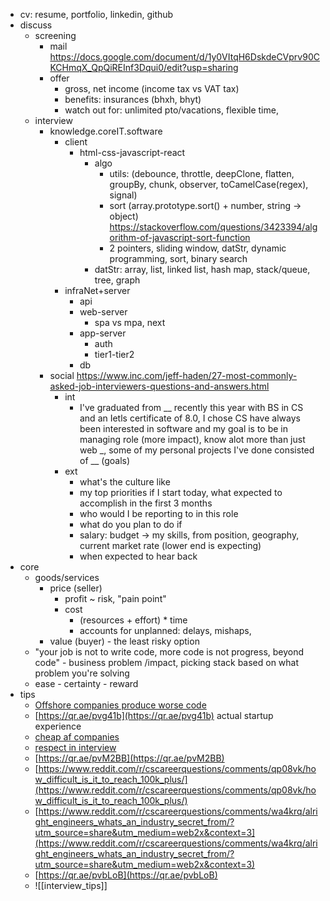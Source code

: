- cv: resume, portfolio, linkedin, github
- discuss
	- screening
		- mail https://docs.google.com/document/d/1y0VItqH6DskdeCVprv90CKCHmqX_QpQiREInf3Dqui0/edit?usp=sharing
		- offer
			- gross, net income (income tax vs VAT tax)
			- benefits: insurances (bhxh, bhyt)
			- watch out for: unlimited pto/vacations, flexible time,
	- interview
		- knowledge.coreIT.software
			- client
				- html-css-javascript-react
					- algo
						- utils: (debounce, throttle, deepClone, flatten, groupBy, chunk, observer, toCamelCase(regex), signal)
						- sort (array.prototype.sort() + number, string -> object) https://stackoverflow.com/questions/3423394/algorithm-of-javascript-sort-function
						- 2 pointers, sliding window, datStr, dynamic programming, sort, binary search
					- datStr: array, list, linked list, hash map, stack/queue, tree, graph
			- infraNet+server
				- api
				- web-server
					- spa vs mpa, next
				- app-server
					- auth
					- tier1-tier2
				- db
		- social https://www.inc.com/jeff-haden/27-most-commonly-asked-job-interviewers-questions-and-answers.html
			- int
				- I've graduated from __  recently this year with BS in CS and an Ietls certificate of 8.0, I chose CS have always been interested in software and my goal is to be in managing role (more impact), know alot more than just web _, some of my personal projects I've done consisted of __ (goals)
			- ext
				- what's the culture like
				- my top priorities if I start today, what expected to accomplish in the first 3 months
				- who would I be reporting to in this role
				- what do you plan to do if
				- salary: budget -> my skills, from position, geography, current market rate (lower end is expecting)
				- when expected to hear back
- core
	- goods/services
		- price (seller)
			- profit ~ risk, "pain point"
			- cost
				- (resources + effort) * time 
				- accounts for unplanned: delays, mishaps, 
		- value (buyer) - the least risky option
	- "your job is not to write code, more code is not progress, beyond code" - business problem /impact, picking stack based on what problem you're solving
	- ease - certainty - reward
- tips
	- [Offshore companies produce worse code](https://qr.ae/pvukdL)
	-   [https://qr.ae/pvg41b](https://qr.ae/pvg41b) actual startup experience
	-   [cheap af companies](https://qr.ae/pveoxj)
	-   [respect in interview](https://qr.ae/pveoz6)
	-   [https://qr.ae/pvM2BB](https://qr.ae/pvM2BB)
	- [https://www.reddit.com/r/cscareerquestions/comments/qp08vk/how_difficult_is_it_to_reach_100k_plus/](https://www.reddit.com/r/cscareerquestions/comments/qp08vk/how_difficult_is_it_to_reach_100k_plus/)
	-   [https://www.reddit.com/r/cscareerquestions/comments/wa4krq/alright_engineers_whats_an_industry_secret_from/?utm_source=share&utm_medium=web2x&context=3](https://www.reddit.com/r/cscareerquestions/comments/wa4krq/alright_engineers_whats_an_industry_secret_from/?utm_source=share&utm_medium=web2x&context=3)
	- [https://qr.ae/pvbLoB](https://qr.ae/pvbLoB)
	- ![[interview_tips]]